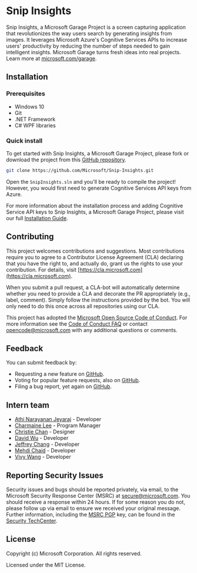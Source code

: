 # Snip Insights

Snip Insights, a Microsoft Garage Project is a screen capturing application that revolutionizes the way users search by generating insights from images. It leverages Microsoft Azure's Cognitive Services APIs to increase users' productivity by reducing the number of steps needed to gain intelligent insights. Microsoft Garage turns fresh ideas into real projects.  Learn more at [microsoft.com/garage](microsoft.com/garage).

## Installation

### Prerequisites

* Windows 10
* Git
* .NET Framework 
* C# WPF libraries

### Quick install

To get started with Snip Insights, a Microsoft Garage Project, please fork or download the project from this [GitHub repository](https://github.com/Microsoft/Snip-Insights).

``` bash
git clone https://github.com/Microsoft/Snip-Insights.git
```

Open the `SnipInsights.sln` and you'll be ready to compile the project! However, you would first need to generate Cognitive Services API keys from Azure. 

For more information about the installation process and adding Cognitive Service API keys to Snip Insights, a Microsoft Garage Project, please visit our full [Installation Guide](https://github.com/Microsoft/Snip-Insights/blob/master/Installation.md).

## Contributing

This project welcomes contributions and suggestions. Most contributions require you to
agree to a Contributor License Agreement (CLA) declaring that you have the right to,
and actually do, grant us the rights to use your contribution. For details, visit
[https://cla.microsoft.com](https://cla.microsoft.com).

When you submit a pull request, a CLA-bot will automatically determine whether you need
to provide a CLA and decorate the PR appropriately (e.g., label, comment). Simply follow the
instructions provided by the bot. You will only need to do this once across all repositories using our CLA.

This project has adopted the [Microsoft Open Source Code of Conduct](https://opensource.microsoft.com/codeofconduct/).
For more information see the [Code of Conduct FAQ](https://opensource.microsoft.com/codeofconduct/faq/)
or contact [opencode@microsoft.com](mailto:opencode@microsoft.com) with any additional questions or comments.

## Feedback

You can submit feedback by:

* Requesting a new feature on [GitHub](https://github.com/Microsoft/Snip-Insights/issues).
* Voting for popular feature requests, also on [GitHub](https://github.com/Microsoft/Snip-Insights/pulls).
* Filing a bug report, yet again on [GitHub](https://github.com/Microsoft/Snip-Insights/issues).

## Intern team

* [Athi Narayanan Jeyaraj](https://www.linkedin.com/in/athi-narayanan/) - Developer
* [Charmaine Lee](https://www.linkedin.com/in/charmaineklee/) - Program Manager
* [Christie Chan](https://www.linkedin.com/in/chrchan) - Designer
* [David Wu](https://www.linkedin.com/in/davwu) - Developer
* [Jeffrey Chang](https://www.linkedin.com/in/jeffrey-chang) - Developer
* [Mehdi Chaid](https://www.linkedin.com/in/mehdi-chaid) - Developer
* [Vivy Wang](https://www.linkedin.com/in/vivywang) - Developer

## Reporting Security Issues

Security issues and bugs should be reported privately, via email, to the Microsoft Security
Response Center (MSRC) at [secure@microsoft.com](mailto:secure@microsoft.com). You should
receive a response within 24 hours. If for some reason you do not, please follow up via
email to ensure we received your original message. Further information, including the
[MSRC PGP](https://technet.microsoft.com/en-us/security/dn606155) key, can be found in
the [Security TechCenter](https://technet.microsoft.com/en-us/security/default).

## License

Copyright (c) Microsoft Corporation. All rights reserved.

Licensed under the MIT License.